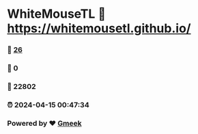 # WhiteMouseTL :link: https://whitemousetl.github.io/ 
### :page_facing_up: [26](https://whitemousetl.github.io//tag.html) 
### :speech_balloon: 0 
### :hibiscus: 22802 
### :alarm_clock: 2024-04-15 00:47:34 
### Powered by :heart: [Gmeek](https://github.com/Meekdai/Gmeek)
